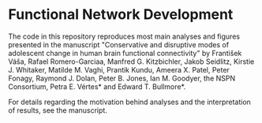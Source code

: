 # Functional Network Development

The code in this repository reproduces most main analyses and figures presented in the manuscript "Conservative and disruptive modes of adolescent change in human brain functional connectivity" by František Váša, Rafael Romero-Garciaa, Manfred G. Kitzbichler, Jakob Seidlitz, Kirstie J. Whitaker, Matilde M. Vaghi, Prantik Kundu, Ameera X. Patel, Peter Fonagy, Raymond J. Dolan, Peter B. Jones, Ian M. Goodyer, the NSPN Consortium, Petra E. Vértes* and Edward T. Bullmore*.

For details regarding the motivation behind analyses and the interpretation of results, see the manuscript.
